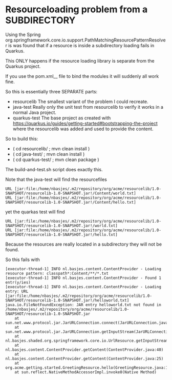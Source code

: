 Resourceloading problem from a SUBDIRECTORY
===
Using the Spring org.springframework.core.io.support.PathMatchingResourcePatternResolver is was found that
if a resource is inside a subdirectory loading fails in Quarkus.

This ONLY happens if the resource loading library is separate from the Quarkus project.

If you use the pom.xml__ file to bind the modules it will suddenly all work fine.

So this is essentially three SEPARATE parts:
- resourcelib
  The smallest variant of the problem I could recreate.
- java-test
  Really only the unit test from resourcelib to verify it works in a normal Java project.
- quarkus-test
  The base project as created with https://quarkus.io/guides/getting-started#bootstrapping-the-project where the resourcelib was added and used to provide the content.

So to build this:
- ( cd resourcelib/  ; mvn clean install )
- ( cd java-test/  ; mvn clean install )
- ( cd quarkus-test/ ; mvn clean package )

The build-and-test.sh script does exactly this.

Note that the java-test will find the resourcefiles

    URL [jar:file:/home/nbasjes/.m2/repository/org/acme/resourcelib/1.0-SNAPSHOT/resourcelib-1.0-SNAPSHOT.jar!/Content/world.txt]
    URL [jar:file:/home/nbasjes/.m2/repository/org/acme/resourcelib/1.0-SNAPSHOT/resourcelib-1.0-SNAPSHOT.jar!/Content/hello.txt]

yet the quarkas test will find

    URL [jar:file:/home/nbasjes/.m2/repository/org/acme/resourcelib/1.0-SNAPSHOT/resourcelib-1.0-SNAPSHOT.jar!/world.txt]
    URL [jar:file:/home/nbasjes/.m2/repository/org/acme/resourcelib/1.0-SNAPSHOT/resourcelib-1.0-SNAPSHOT.jar!/hello.txt]

Because the resources are really located in a subdirectory they will not be found.

So this fails with

    [executor-thread-1] INFO nl.basjes.content.ContentProvider - Loading resource pattern: classpath*:Content/**/*.txt
    [executor-thread-1] INFO nl.basjes.content.ContentProvider - Found 1 entr(y/ies)
    [executor-thread-1] INFO nl.basjes.content.ContentProvider - Loading entry: URL [jar:file:/home/nbasjes/.m2/repository/org/acme/resourcelib/1.0-SNAPSHOT/resourcelib-1.0-SNAPSHOT.jar!/helloworld.txt]
    java.io.FileNotFoundException: JAR entry helloworld.txt not found in /home/nbasjes/.m2/repository/org/acme/resourcelib/1.0-SNAPSHOT/resourcelib-1.0-SNAPSHOT.jar
        at sun.net.www.protocol.jar.JarURLConnection.connect(JarURLConnection.java:144)
        at sun.net.www.protocol.jar.JarURLConnection.getInputStream(JarURLConnection.java:152)
        at nl.basjes.shaded.org.springframework.core.io.UrlResource.getInputStream(UrlResource.java:173)
        at nl.basjes.content.ContentProvider.getContent(ContentProvider.java:40)
        at nl.basjes.content.ContentProvider.getContent(ContentProvider.java:25)
        at org.acme.getting.started.GreetingResource.hello(GreetingResource.java:15)
        at sun.reflect.NativeMethodAccessorImpl.invoke0(Native Method)

